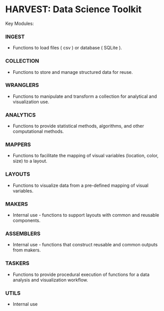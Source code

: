 
# HARVEST: Data Science Toolkit

Key Modules:

### INGEST

* Functions to load files ( csv ) or database ( SQLite ).

### COLLECTION

* Functions to store and manage structured data for reuse.

### WRANGLERS

* Functions to manipulate and transform a collection for analytical and visualization use.

### ANALYTICS

* Functions to provide statistical methods, algorithms, and other computational methods.

### MAPPERS

* Functions to facilitate the mapping of visual variables (location, color, size) to a layout.

### LAYOUTS

* Functions to visualize data from a pre-defined mapping of visual variables.

### MAKERS

* Internal use - functions to support layouts with common and reusable components.

### ASSEMBLERS

* Internal use - functions that construct reusable and common outputs from makers.

### TASKERS

* Functions to provide procedural execution of functions for a data analysis and visualization workflow.

### UTILS

* Internal use